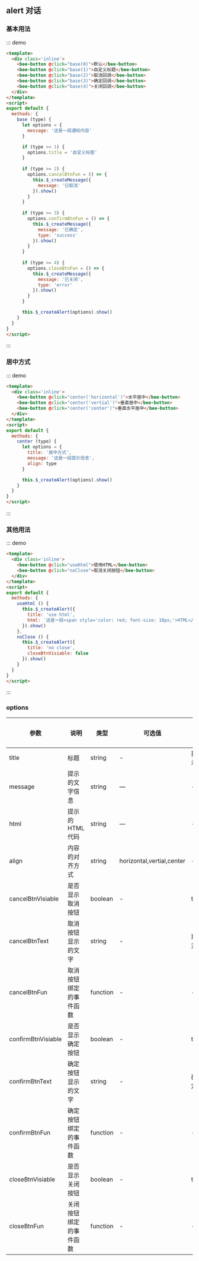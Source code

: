 <style>
.inline .btn--wp {
  margin: 0 10px 10px 0;
}
</style>
<script>
export default {
  methods: {
    base (type) {
      let options = {
        message: '这是一段通知内容'
      }

      if (type >= 1) {
        options.title = '自定义标题'
      }
      
      if (type >= 2) {
        options.cancelBtnFun = () => {
          this.$_createMessage({
            message: '已取消'
          }).show()
        }
      }
      
      if (type >= 3) {
        options.confirmBtnFun = () => {
          this.$_createMessage({
            message: '已确定',
            type: 'success'
          }).show()
        }
      }
      
      if (type >= 4) {
        options.closeBtnFun = () => {
          this.$_createMessage({
            message: '已关闭',
            type: 'error'
          }).show()
        }
      }

      this.$_createAlert(options).show()
    },

    center (type) {
      let options = {
        title: '居中方式',
        message: '这是一段提示信息',
        align: type
      }

      this.$_createAlert(options).show()
    },

    useHtml () {
      this.$_createAlert({
        title: 'use html',
        html: `这是一段<span style='color: red; font-size: 18px;'>HTML</span>内容`
      }).show()
    },

    noClose () {
      this.$_createAlert({
        title: 'no close',
        closeBtnVisiable: false
      }).show()
    }
  }
}
</script>

## alert 对话

### 基本用法

::: demo 
``` html
<template>
  <div class='inline'>
    <bee-button @click="base(0)">默认</bee-button>
    <bee-button @click="base(1)">自定义标题</bee-button>
    <bee-button @click="base(2)">取消回调</bee-button>
    <bee-button @click="base(3)">确定回调</bee-button>
    <bee-button @click="base(4)">关闭回调</bee-button>
  </div>
</template>
<script>
export default {
  methods: {
    base (type) {
      let options = {
        message: '这是一段通知内容'
      }

      if (type >= 1) {
        options.title = '自定义标题'
      }
      
      if (type >= 2) {
        options.cancelBtnFun = () => {
          this.$_createMessage({
            message: '已取消'
          }).show()
        }
      }
      
      if (type >= 3) {
        options.confirmBtnFun = () => {
          this.$_createMessage({
            message: '已确定',
            type: 'success'
          }).show()
        }
      }
      
      if (type >= 4) {
        options.closeBtnFun = () => {
          this.$_createMessage({
            message: '已关闭',
            type: 'error'
          }).show()
        }
      }

      this.$_createAlert(options).show()
    }
  }
}
</script>
```
:::


### 居中方式

::: demo 
``` html
<template>
  <div class='inline'>
    <bee-button @click="center('horizontal')">水平居中</bee-button>
    <bee-button @click="center('vertial')">垂直居中</bee-button>
    <bee-button @click="center('center')">垂直水平居中</bee-button>
  </div>
</template>
<script>
export default {
  methods: {
    center (type) {
      let options = {
        title: '居中方式',
        message: '这是一段提示信息',
        align: type
      }

      this.$_createAlert(options).show()
    }
  }
}
</script>
```
:::


### 其他用法

::: demo 
``` html
<template>
  <div class='inline'>
    <bee-button @click="useHtml">使用HTML</bee-button>
    <bee-button @click="noClose">取消关闭按钮</bee-button>
  </div>
</template>
<script>
export default {
  methods: {
    useHtml () {
      this.$_createAlert({
        title: 'use html',
        html: `这是一段<span style='color: red; font-size: 18px;'>HTML</span>内容`
      }).show()
    },
    noClose () {
      this.$_createAlert({
        title: 'no close',
        closeBtnVisiable: false
      }).show()
    }
  }
}
</script>
```
:::

### options

|参数|说明|类型|可选值|默认值|
|---|---|---|---|---|
|title|标题|string|-|提示|
|message|提示的文字信息|string|—|-|
|html|提示的HTML代码|string|—|-|
|align|内容的对齐方式|string|horizontal,vertial,center|-|
|cancelBtnVisiable|是否显示取消按钮|boolean|-|true|
|cancelBtnText|取消按钮显示的文字|string|-|取消|
|cancelBtnFun|取消按钮绑定的事件函数|function|-|-|
|confirmBtnVisiable|是否显示确定按钮|boolean|-|true|
|confirmBtnText|确定按钮显示的文字|string|-|确定|
|confirmBtnFun|确定按钮绑定的事件函数|function|-|-|
|closeBtnVisiable|是否显示关闭按钮|boolean|-|true|
|closeBtnFun|关闭按钮绑定的事件函数|function|-|-|
